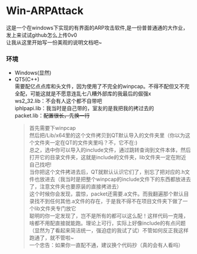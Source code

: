 # Win-ARPAttack
这是一个在windows下实现的有界面的ARP攻击软件,是一份普普通通的大作业，发上来试试github怎么上传0v0<br>
让我从这里开始写一份美观的说明文档吧~

### 环境<br>
* Windows(显然)<br>
* QT5(C++)<br>
    需要配亿点点库和头文件，因为使用了不完全的winpcap。不得不配但又不完全配，可能这就是不愿意连乱七八糟外部库的我最后的倔强x<br>
    ws2_32.lib：不会有人这个都不自带吧<br>
    iphlpapi.lib：我当时是自己带的，室友的是我把我的拷过去的<br>
    packet.lib：~~配置很长，先换一行~~<br>
    > 首先需要下winpcap<br>
     然后把/Lib/x64里的这个文件拷贝到QT默认导入的文件夹里（你以为这个文件夹一定在QT的文件夹里吗？不，它不在:)<br>
      总之，选中你可以导入的include文件，通过跳转查询到文件本体，然后打开它的目录文件夹，这就是include的文件夹，lib文件夹一定在附近自己找吧!<br>
      当你把这个文件拷进去后，QT就默认认识它们了，别忘了把对应的.h文件也放进去（我当时是把整个winpcap的include文件下的东西都放进去了，注意文件夹也要原装的直接拷进去）<br>
      这个时候你会发现，震惊，packet还需要.a文件。而我翻遍那个默认目录找不到任何其他.a文件的存在，于是我不得不在项目文件夹下做了一个lib文件夹专门放它<br>
      聪明的你一定发现了，岂不是所有的都可以这么配！这样代码一克隆，啥都不用配直接就能跑。理论上可行，实际上好像include的有点问题（显然为了看起来简洁统一，强迫症的我试了试）不管如何反正我这样跑通了，就不管啦~<br>
      一个忠告：如果你一直配不通，建议换个代码抄（真的会有人看吗）<br>
  